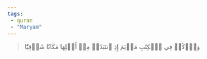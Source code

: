 ```yaml
---
tags: 
 - quran 
 - "Maryam"
---
```


> وَٱذۡكُرۡ فِي ٱلۡكِتَٰبِ مَرۡيَمَ إِذِ ٱنتَبَذَتۡ مِنۡ أَهۡلِهَا مَكَانٗا شَرۡقِيّٗا
